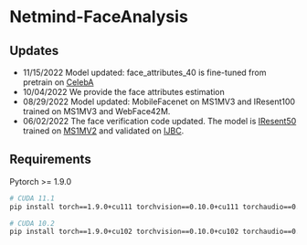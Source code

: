 # Netmind-FaceAnalysis

## Updates
 * 11/15/2022 Model updated: face_attributes_40 is fine-tuned from pretrain on [CelebA](https://mmlab.ie.cuhk.edu.hk/projects/CelebA.html)
 * 10/04/2022 We provide the face attributes estimation 
 * 08/29/2022 Model updated: MobileFacenet on MS1MV3 and IResent100 trained on MS1MV3 and WebFace42M.
 * 06/02/2022 The face verification code updated. The model is [IResent50](https://arxiv.org/abs/2004.04989) trained on [MS1MV2](https://github.com/deepinsight/insightface/tree/master/recognition/_datasets_) and validated on [IJBC](https://github.com/deepinsight/insightface/tree/master/recognition/_datasets_).

## Requirements

Pytorch >= 1.9.0 
```bash
# CUDA 11.1
pip install torch==1.9.0+cu111 torchvision==0.10.0+cu111 torchaudio==0.9.0 -f https://download.pytorch.org/whl/torch_stable.html

# CUDA 10.2
pip install torch==1.9.0+cu102 torchvision==0.10.0+cu102 torchaudio==0.9.0 -f https://download.pytorch.org/whl/torch_stable.html
```


